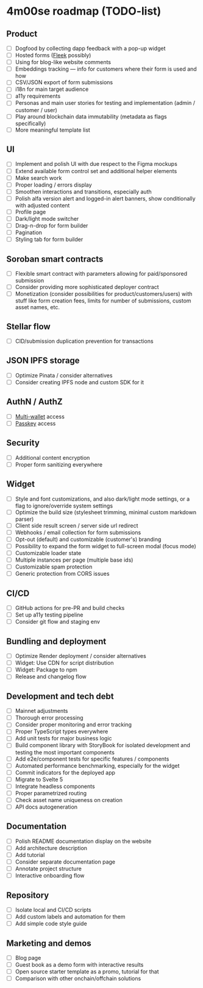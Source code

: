 # 4m00se roadmap (TODO-list)

## Product

- [ ] Dogfood by collecting dapp feedback with a pop-up widget
- [ ] Hosted forms ([Fleek](https://fleek.co/) possibly)
- [ ] Using for blog-like website comments
- [ ] Embeddings tracking — info for customers where their form is used and how
- [ ] CSV/JSON export of form submissions
- [ ] i18n for main target audience
- [ ] a11y requirements
- [ ] Personas and main user stories for testing and implementation (admin / customer / user)
- [ ] Play around blockchain data immutability (metadata as flags specifically)
- [ ] More meaningful template list

## UI

- [ ] Implement and polish UI with due respect to the Figma mockups
- [ ] Extend available form control set and additional helper elements
- [ ] Make search work
- [ ] Proper loading / errors display
- [ ] Smoothen interactions and transitions, especially auth
- [ ] Polish alfa version alert and logged-in alert banners, show conditionally with adjusted content
- [ ] Profile page
- [ ] Dark/light mode switcher
- [ ] Drag-n-drop for form builder
- [ ] Pagination
- [ ] Styling tab for form builder

## Soroban smart contracts

- [ ] Flexible smart contract with parameters allowing for paid/sponsored submission
- [ ] Consider providing more sophisticated deployer contract
- [ ] Monetization (consider possibilities for product/customers/users) with stuff like form creation fees, limits for number of submissions, custom asset names, etc.

## Stellar flow

- [ ] CID/submission duplication prevention for transactions

## JSON IPFS storage

- [ ] Optimize Pinata / consider alternatives
- [ ] Consider creating IPFS node and custom SDK for it

## AuthN / AuthZ

- [ ] [Multi-wallet](https://stellarwalletskit.dev/) access
- [ ] [Passkey](https://kalepail.com/blockchain/the-passkey-powered-future-of-web3) access

## Security

- [ ] Additional content encryption
- [ ] Proper form sanitizing everywhere

## Widget

- [ ] Style and font customizations, and also dark/light mode settings, or a flag to ignore/override system settings
- [ ] Optimize the build size (stylesheet trimming, minimal custom markdown parser)
- [ ] Client side result screen / server side url redirect
- [ ] Webhooks / email collection for form submissions
- [ ] Opt-out (default) and customizable (customer's) branding
- [ ] Possibility to expand the form widget to full-screen modal (focus mode)
- [ ] Customizable loader state
- [ ] Multiple instances per page (multiple base ids)
- [ ] Customizable spam protection
- [ ] Generic protection from CORS issues

## CI/CD

- [ ] GitHub actions for pre-PR and build checks
- [ ] Set up a11y testing pipeline
- [ ] Consider git flow and staging env

## Bundling and deployment

- [ ] Optimize Render deployment / consider alternatives
- [ ] Widget: Use CDN for script distribution
- [ ] Widget: Package to npm
- [ ] Release and changelog flow

## Development and tech debt

- [ ] Mainnet adjustments
- [ ] Thorough error processing
- [ ] Consider proper monitoring and error tracking
- [ ] Proper TypeScript types everywhere
- [ ] Add unit tests for major business logic
- [ ] Build component library with StoryBook for isolated development and testing the most important components
- [ ] Add e2e/component tests for specific features / components
- [ ] Automated performance benchmarking, especially for the widget
- [ ] Commit indicators for the deployed app
- [ ] Migrate to Svelte 5
- [ ] Integrate headless components
- [ ] Proper parametrized routing
- [ ] Check asset name uniqueness on creation
- [ ] API docs autogeneration

## Documentation

- [ ] Polish README documentation display on the website
- [ ] Add architecture description
- [ ] Add tutorial
- [ ] Consider separate documentation page
- [ ] Annotate project structure
- [ ] Interactive onboarding flow

## Repository

- [ ] Isolate local and CI/CD scripts
- [ ] Add custom labels and automation for them
- [ ] Add simple code style guide

## Marketing and demos

- [ ] Blog page
- [ ] Guest book as a demo form with interactive results
- [ ] Open source starter template as a promo, tutorial for that
- [ ] Comparison with other onchain/offchain solutions
